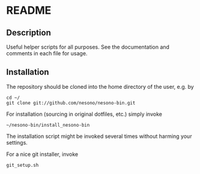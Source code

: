 # README

## Description

Useful helper scripts for all purposes. See the documentation and comments in
each file for usage.

## Installation

The repository should be cloned into the home directory of the user, e.g. by
```
cd ~/  
git clone git://github.com/nesono/nesono-bin.git
```

For installation (sourcing in original dotfiles, etc.)
simply invoke
```
~/nesono-bin/install_nesono-bin
```

The installation script might be invoked several times without
harming your settings.

For a nice git installer, invoke
```
git_setup.sh
```
